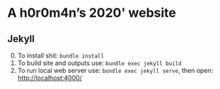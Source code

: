 # A h0r0m4n’s 2020' website

## Jekyll

0. To install shit: `bundle install`
1. To build site and outputs use: `bundle exec jekyll build`
2. To run local web server use: `bundle exec jekyll serve`, then open: <http://localhost:4000/>
